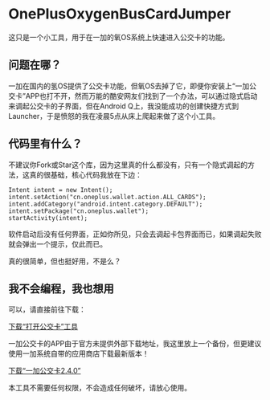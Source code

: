 # OnePlusOxygenBusCardJumper

这只是一个小工具，用于在一加的氧OS系统上快速进入公交卡的功能。

## 问题在哪？

一加在国内的氢OS提供了公交卡功能，但氧OS去掉了它，即便你安装上“一加公交卡”APP也打不开，然而万能的酷安网友们找到了一个办法，可以通过隐式启动来调起公交卡的子界面，但在Android Q上，我没能成功的创建快捷方式到Launcher，于是愤怒的我在凌晨5点从床上爬起来做了这个小工具。

## 代码里有什么？

不建议你Fork或Star这个库，因为这里真的什么都没有，只有一个隐式调起的方法，这真的很基础，核心代码我放在下边：
```
Intent intent = new Intent();
intent.setAction("cn.oneplus.wallet.action.ALL_CARDS");
intent.addCategory("android.intent.category.DEFAULT");
intent.setPackage("cn.oneplus.wallet");
startActivity(intent);
```
软件启动后没有任何界面，正如你所见，只会去调起卡包界面而已，如果调起失败就会弹出一个提示，仅此而已。

真的很简单，但也挺好用，不是么？

## 我不会编程，我也想用

可以，请直接前往下载：

[下载“打开公交卡”工具](https://github.com/kongzue/OnePlusOxygenBusCardJumper/raw/master/release/%E6%89%93%E5%BC%80%E5%85%AC%E4%BA%A4%E5%8D%A1.apk)

一加公交卡的APP由于官方未提供外部下载地址，我这里放上一个备份，但更建议使用一加系统自带的应用商店下载最新版本！

[下载“一加公交卡2.4.0”](https://github.com/kongzue/OnePlusOxygenBusCardJumper/raw/master/release/cn.oneplus.wallet_2.4.0.190927222831.21baa08.apk)

本工具不需要任何权限，不会造成任何破坏，请放心使用。
